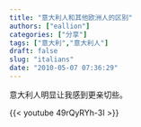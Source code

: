 ```yaml
---
title: "意大利人和其他欧洲人的区别"
authors: ["eallion"]
categories: ["分享"]
tags: ["意大利","意大利人"]
draft: false
slug: "italians"
date: "2010-05-07 07:36:29"
---
```


意大利人明显让我感到更亲切些。

{{< youtube 49rQyRYh-3I >}}
